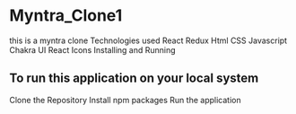 # Myntra_Clone1

this is a myntra clone
Technologies used
React
Redux
Html
CSS
Javascript
Chakra UI
React Icons
Installing and Running

<h2>To run this application on your local system</h2>

Clone the Repository
Install npm packages
Run the application
